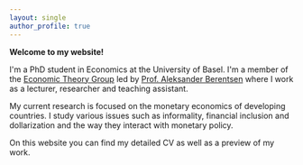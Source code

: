 ```yaml
---
layout: single
author_profile: true
---
```


**Welcome to my website!**

I'm a PhD student in Economics at the University of Basel. I'm a member of the [Economic Theory Group](https://wwz.unibas.ch/en/economictheory/) led by [Prof. Aleksander Berentsen](https://wwz.unibas.ch/en/berentsen/) where I work as a lecturer, researcher and teaching assistant.

My current research is focused on the monetary economics of developing countries. I study various issues such as informality, financial inclusion and dollarization and the way they interact with monetary policy.

On this website you can find my detailed CV as well as a preview of my work.

